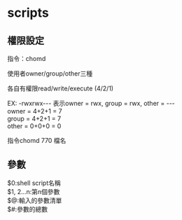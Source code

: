 # scripts

## 權限設定  
指令：chomd

使用者owner/group/other三種  

各自有權限read/write/execute
(4/2/1)

EX:
-rwxrwx---
表示owner = rwx, group = rwx, other = ---  
owner = 4+2+1 = 7  
group = 4+2+1 = 7  
other = 0+0+0 = 0  

指令chomd 770 檔名  

## 參數  
$0:shell script名稱  
$1, $2...$n:第n個參數  
$@:輸入的參數清單  
$#:參數的總數  

